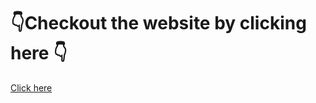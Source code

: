 <h1>👇Checkout the website by clicking here 👇</h1>
<a href="https://ankushkarn.github.io/Frontendproject/">Click here</a>
